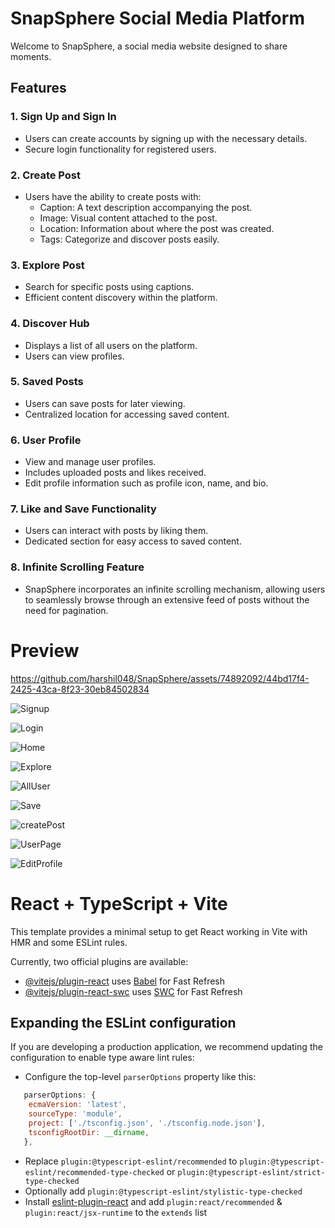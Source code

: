 # SnapSphere Social Media Platform

Welcome to SnapSphere, a social media website designed to share moments.

## Features

### 1. Sign Up and Sign In
- Users can create accounts by signing up with the necessary details.
- Secure login functionality for registered users.

### 2. Create Post
- Users have the ability to create posts with:
  - Caption: A text description accompanying the post.
  - Image: Visual content attached to the post.
  - Location: Information about where the post was created.
  - Tags: Categorize and discover posts easily.

### 3. Explore Post
- Search for specific posts using captions.
- Efficient content discovery within the platform.

### 4. Discover Hub
- Displays a list of all users on the platform.
- Users can view profiles.

### 5. Saved Posts
- Users can save posts for later viewing.
- Centralized location for accessing saved content.

### 6. User Profile
- View and manage user profiles.
- Includes uploaded posts and likes received.
- Edit profile information such as profile icon, name, and bio.

### 7. Like and Save Functionality
- Users can interact with posts by liking them.
- Dedicated section for easy access to saved content.

### 8. Infinite Scrolling Feature
- SnapSphere incorporates an infinite scrolling mechanism, allowing users to seamlessly browse through an extensive feed of posts without the need for pagination.
# Preview

https://github.com/harshil048/SnapSphere/assets/74892092/44bd17f4-2425-43ca-8f23-30eb84502834

![Signup](https://github.com/harshil048/SnapSphere/assets/74892092/9551fee4-6963-48fa-9885-7a974ca10cf0)

![Login](https://github.com/harshil048/SnapSphere/assets/74892092/7b234985-a947-41a4-9e53-a972cb4e96c7)

![Home](https://github.com/harshil048/SnapSphere/assets/74892092/dc0f5363-0901-4f4b-a2b5-473d53014781)

![Explore](https://github.com/harshil048/SnapSphere/assets/74892092/4fc88c13-1089-4692-a982-a1888cb9b3c0)

![AllUser](https://github.com/harshil048/SnapSphere/assets/74892092/cdf67567-62b9-4d65-914c-b36b72648e25)

![Save](https://github.com/harshil048/SnapSphere/assets/74892092/33738547-97f3-417e-ae10-3b44bf59f0ef)

![createPost](https://github.com/harshil048/SnapSphere/assets/74892092/40d670e7-27aa-4e7e-a597-165945bc4a6e)

![UserPage](https://github.com/harshil048/SnapSphere/assets/74892092/eeb4f0a7-c5cd-424a-bfcc-4e765faa9c35)

![EditProfile](https://github.com/harshil048/SnapSphere/assets/74892092/348de672-4910-4cc7-91c1-8ac84e29b3e3)

# React + TypeScript + Vite

This template provides a minimal setup to get React working in Vite with HMR and some ESLint rules.

Currently, two official plugins are available:

- [@vitejs/plugin-react](https://github.com/vitejs/vite-plugin-react/blob/main/packages/plugin-react/README.md) uses [Babel](https://babeljs.io/) for Fast Refresh
- [@vitejs/plugin-react-swc](https://github.com/vitejs/vite-plugin-react-swc) uses [SWC](https://swc.rs/) for Fast Refresh

## Expanding the ESLint configuration

If you are developing a production application, we recommend updating the configuration to enable type aware lint rules:

- Configure the top-level `parserOptions` property like this:

```js
   parserOptions: {
    ecmaVersion: 'latest',
    sourceType: 'module',
    project: ['./tsconfig.json', './tsconfig.node.json'],
    tsconfigRootDir: __dirname,
   },
```

- Replace `plugin:@typescript-eslint/recommended` to `plugin:@typescript-eslint/recommended-type-checked` or `plugin:@typescript-eslint/strict-type-checked`
- Optionally add `plugin:@typescript-eslint/stylistic-type-checked`
- Install [eslint-plugin-react](https://github.com/jsx-eslint/eslint-plugin-react) and add `plugin:react/recommended` & `plugin:react/jsx-runtime` to the `extends` list
